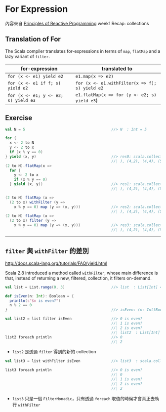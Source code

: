 # For Expression

內容來自 [Principles of Reactive Programming](https://class.coursera.org/reactive-002) week1 Recap: collections

## Translation of For

The Scala compiler translates for-expressions in terms of `map`, `flatMap` and a lazy variant of `filter`.

| for-expression | translated to |
|----------------|---------------|
| `for (x <- e1) yield e2` | `e1.map(x => e2)` |
| `for (x <- e1 if f; s) yield e2` | `for (x <- e1.withFilter(x => f); s) yield e2` |
| `for (x <- e1; y <- e2; s) yield e3` | `e1.flatMap(x => for (y <- e2; s) yield e3`) |

## Exercise
```scala
val N = 5                                       //> N  : Int = 5

for {
  x <- 2 to N
  y <- 2 to x
  if (x % y == 0)
} yield (x, y)                                  //> res0: scala.collection.immutable.IndexedSeq[(Int, Int)] = Vector((2,2), (3,3
                                                //| ), (4,2), (4,4), (5,5))
(2 to N).flatMap(x =>
  for {
    y <- 2 to x
    if (x % y == 0)
  } yield (x, y))                               //> res1: scala.collection.immutable.IndexedSeq[(Int, Int)] = Vector((2,2), (3,3
                                                //| ), (4,2), (4,4), (5,5))

(2 to N) flatMap (x =>
  (2 to x) withFilter (y =>
    x % y == 0) map (y => (x, y)))              //> res2: scala.collection.immutable.IndexedSeq[(Int, Int)] = Vector((2,2), (3,3
                                                //| ), (4,2), (4,4), (5,5))
(2 to N) flatMap (x =>
  (2 to x) filter (y =>
    x % y == 0) map (y => (x, y)))              //> res3: scala.collection.immutable.IndexedSeq[(Int, Int)] = Vector((2,2), (3,3
                                                //| ), (4,2), (4,4), (5,5))
```

----
## `filter` 與 `withFilter` 的差別

http://docs.scala-lang.org/tutorials/FAQ/yield.html

Scala 2.8 introduced a method called `withFilter`, whose main difference is that, instead of returning a new, filtered, collection, it filters on-demand.

```scala
val list = List.range(0, 3)                     //> list  : List[Int] = List(0, 1, 2)

def isEven(n: Int): Boolean = {
  println(s"$n is even?")
  n % 2 == 0
}                                               //> isEven: (n: Int)Boolean
```

```scala
val list2 = list filter isEven                  //> 0 is even?
                                                //| 1 is even?
                                                //| 2 is even?
                                                //| list2  : List[Int] = List(0, 2)
list2 foreach println                           //> 0
                                                //| 2
```
- `list2` 是透過 `filter` 得到的新的 collection

```scala
val list3 = list withFilter isEven              //> list3  : scala.collection.generic.FilterMonadic[Int,List[Int]] = scala.collection.TraversableLike$WithFilter@661c28c8

list3 foreach println                           //> 0 is even?
                                                //| 0
                                                //| 1 is even?
                                                //| 2 is even?
                                                //| 2
```
- `list3` 只是一個 `FilterMonadic`，只有透過 `foreach` 取值的時候才會真正去執行 `withFilter`
